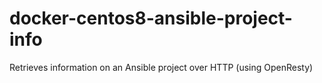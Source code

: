 # docker-centos8-ansible-project-info

Retrieves information on an Ansible project over HTTP (using OpenResty)
